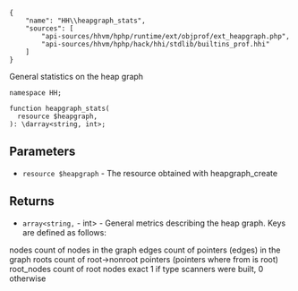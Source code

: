 ``` yamlmeta
{
    "name": "HH\\heapgraph_stats",
    "sources": [
        "api-sources/hhvm/hphp/runtime/ext/objprof/ext_heapgraph.php",
        "api-sources/hhvm/hphp/hack/hhi/stdlib/builtins_prof.hhi"
    ]
}
```




General statistics on the heap graph







``` Hack
namespace HH;

function heapgraph_stats(
  resource $heapgraph,
): \darray<string, int>;
```




## Parameters




+ ` resource $heapgraph ` - The resource obtained with heapgraph_create




## Returns




* ` array<string, ` - int> - General metrics describing the heap graph.
  Keys are defined as follows:




nodes      count of nodes in the graph
edges      count of pointers (edges) in the graph
roots      count of root->nonroot pointers (pointers where from is root)
root_nodes count of root nodes
exact      1 if type scanners were built, 0 otherwise
<!-- HHAPIDOC -->
